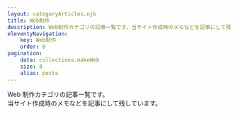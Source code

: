 ```yaml
---
layout: categoryArticles.njk
title: Web制作
description: Web制作カテゴリの記事一覧です。当サイト作成時のメモなどを記事にして残しています。
eleventyNavigation:
    key: Web制作
    order: 0
pagination:
    data: collections.makeWeb
    size: 8
    alias: posts
---
```


Web 制作カテゴリの記事一覧です。  
当サイト作成時のメモなどを記事にして残しています。
